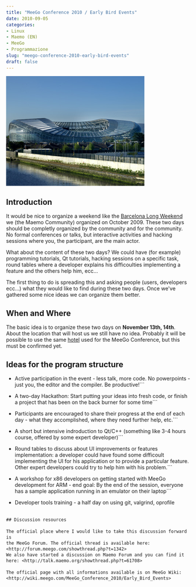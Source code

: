 ```yaml
---
title: "MeeGo Conference 2010 / Early Bird Events"
date: 2010-09-05
categories: 
- Linux
- Maemo (EN)
- MeeGo
- Programmazione
slug: "meego-conference-2010-early-bird-events"
draft: false
---
```


[![aviva stadium](aviva_stadium.jpg)](aviva_stadium.jpg)

## Introduction

It would be nice to organize a weekend like the [Barcelona Long
Weekend](http://wiki.maemo.org/Maemo-Barcelona_Long_Weekend "http://wiki.maemo.org/Maemo-Barcelona_Long_Weekend")
we (the Maemo Community) organized on October 2009. These two days
should be completly organized by the community and for the community. No
formal conferences or talks, but interactive activities and hacking
sessions where you, the participant, are the main actor.

What about the content of these two days? We could have (for example)
programming tutorials, Qt tutorials, hacking sessions on a specific
task, round tables where a developer explains his difficoulties
implementing a feature and the others help him, ecc...

The first thing to do is spreading this and asking people (users,
developers ecc...) what they would like to find during these two days.
Once we've gathered some nice ideas we can organize them better.

## When and Where

The basic idea is to organize these two days on **November 13th, 14th**.
About the location that will host us we still have no idea. Probably it
will be possible to use the same
[hotel](http://www.d4hotels.ie/ "http://www.d4hotels.ie") used for the
MeeGo Conference, but this must be confirmed yet.

## Ideas for the program structure

- Active participation in the event - less talk, more code. No
powerpoints - just you, the editor and the compiler. Be productive!```

- A two-day Hackathon: Start putting your ideas into fresh code, or
finish a project that has been on the back burner for some time```

- Participants are encouraged to share their progress at the end of
each day - what they accomplished, where they need further help,
etc.```

- A short but intensive indroduction to Qt/C++ (something like 3-4
hours course, offered by some expert developer)```

- Round tables to discuss about UI improvements or features
implementation: a developer could have found some difficoult
implementing the UI for his application or to provide a particular
feature. Other expert developers could try to help him with his
problem.```

- A workshop for x86 developers on getting started with MeeGo
development for ARM - end goal: By the end of the session, everyone
has a sample application running in an emulator on their laptop```

- Developer tools training - a half day on using git, valgrind,
oprofile
```

## Discussion resources

The official place where I would like to take this discussion forward is
the MeeGo Forum. The official thread is available here:
<http://forum.meego.com/showthread.php?t=1342>  
We also have started a discussion on Maemo Forum and you can find it
here: <http://talk.maemo.org/showthread.php?t=61708>

The official page with all informations available is on MeeGo Wiki: <http://wiki.meego.com/MeeGo_Conference_2010/Early_Bird_Events>

